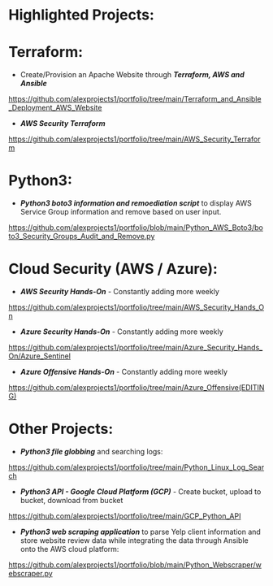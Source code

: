 # Highlighted Projects:

# Terraform:

+ Create/Provision an Apache Website through ***Terraform, AWS and Ansible***

https://github.com/alexprojects1/portfolio/tree/main/Terraform_and_Ansible_Deployment_AWS_Website


+ ***AWS Security Terraform*** 

https://github.com/alexprojects1/portfolio/tree/main/AWS_Security_Terraform


# Python3:

+ ***Python3 boto3 information and remoediation script*** to display AWS Service Group information and remove based on user input.

https://github.com/alexprojects1/portfolio/blob/main/Python_AWS_Boto3/boto3_Security_Groups_Audit_and_Remove.py


# Cloud Security (AWS / Azure):

+ ***AWS Security Hands-On*** - Constantly adding more weekly

https://github.com/alexprojects1/portfolio/tree/main/AWS_Security_Hands_On


+ ***Azure Security Hands-On*** - Constantly adding more weekly

https://github.com/alexprojects1/portfolio/tree/main/Azure_Security_Hands_On/Azure_Sentinel

+ ***Azure Offensive Hands-On*** - Constantly adding more weekly

https://github.com/alexprojects1/portfolio/tree/main/Azure_Offensive(EDITING)


# Other Projects:

+ ***Python3 file globbing*** and searching logs:

https://github.com/alexprojects1/portfolio/tree/main/Python_Linux_Log_Search


+ ***Python3 API - Google Cloud Platform (GCP)*** - Create bucket, upload to bucket, download from bucket

https://github.com/alexprojects1/portfolio/tree/main/GCP_Python_API
  
+ ***Python3 web scraping application*** to parse Yelp client information and store website review data while integrating the data through Ansible onto the AWS cloud platform: 

https://github.com/alexprojects1/portfolio/blob/main/Python_Webscraper/webscraper.py










